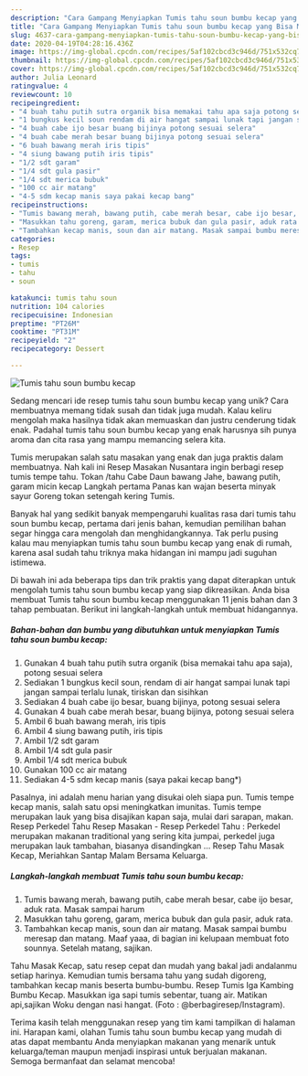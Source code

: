 ```yaml
---
description: "Cara Gampang Menyiapkan Tumis tahu soun bumbu kecap yang Bisa Manjain Lidah"
title: "Cara Gampang Menyiapkan Tumis tahu soun bumbu kecap yang Bisa Manjain Lidah"
slug: 4637-cara-gampang-menyiapkan-tumis-tahu-soun-bumbu-kecap-yang-bisa-manjain-lidah
date: 2020-04-19T04:28:16.436Z
image: https://img-global.cpcdn.com/recipes/5af102cbcd3c946d/751x532cq70/tumis-tahu-soun-bumbu-kecap-foto-resep-utama.jpg
thumbnail: https://img-global.cpcdn.com/recipes/5af102cbcd3c946d/751x532cq70/tumis-tahu-soun-bumbu-kecap-foto-resep-utama.jpg
cover: https://img-global.cpcdn.com/recipes/5af102cbcd3c946d/751x532cq70/tumis-tahu-soun-bumbu-kecap-foto-resep-utama.jpg
author: Julia Leonard
ratingvalue: 4
reviewcount: 10
recipeingredient:
- "4 buah tahu putih sutra organik bisa memakai tahu apa saja potong sesuai selera"
- "1 bungkus kecil soun rendam di air hangat sampai lunak tapi jangan sampai terlalu lunak tiriskan dan sisihkan"
- "4 buah cabe ijo besar buang bijinya potong sesuai selera"
- "4 buah cabe merah besar buang bijinya potong sesuai selera"
- "6 buah bawang merah iris tipis"
- "4 siung bawang putih iris tipis"
- "1/2 sdt garam"
- "1/4 sdt gula pasir"
- "1/4 sdt merica bubuk"
- "100 cc air matang"
- "4-5 sdm kecap manis saya pakai kecap bang"
recipeinstructions:
- "Tumis bawang merah, bawang putih, cabe merah besar, cabe ijo besar, aduk rata. Masak sampai harum"
- "Masukkan tahu goreng, garam, merica bubuk dan gula pasir, aduk rata."
- "Tambahkan kecap manis, soun dan air matang. Masak sampai bumbu meresap dan matang. Maaf yaaa, di bagian ini kelupaan membuat foto sounnya. Setelah matang, sajikan."
categories:
- Resep
tags:
- tumis
- tahu
- soun

katakunci: tumis tahu soun 
nutrition: 104 calories
recipecuisine: Indonesian
preptime: "PT26M"
cooktime: "PT31M"
recipeyield: "2"
recipecategory: Dessert

---
```



![Tumis tahu soun bumbu kecap](https://img-global.cpcdn.com/recipes/5af102cbcd3c946d/751x532cq70/tumis-tahu-soun-bumbu-kecap-foto-resep-utama.jpg)

Sedang mencari ide resep tumis tahu soun bumbu kecap yang unik? Cara membuatnya memang tidak susah dan tidak juga mudah. Kalau keliru mengolah maka hasilnya tidak akan memuaskan dan justru cenderung tidak enak. Padahal tumis tahu soun bumbu kecap yang enak harusnya sih punya aroma dan cita rasa yang mampu memancing selera kita.

Tumis merupakan salah satu masakan yang enak dan juga praktis dalam membuatnya. Nah kali ini Resep Masakan Nusantara ingin berbagi resep tumis tempe tahu. Tokan /tahu Cabe Daun bawang Jahe, bawang putih, garam micin kecap Langkah pertama Panas kan wajan beserta minyak sayur Goreng tokan setengah kering Tumis.

Banyak hal yang sedikit banyak mempengaruhi kualitas rasa dari tumis tahu soun bumbu kecap, pertama dari jenis bahan, kemudian pemilihan bahan segar hingga cara mengolah dan menghidangkannya. Tak perlu pusing kalau mau menyiapkan tumis tahu soun bumbu kecap yang enak di rumah, karena asal sudah tahu triknya maka hidangan ini mampu jadi suguhan istimewa.


Di bawah ini ada beberapa tips dan trik praktis yang dapat diterapkan untuk mengolah tumis tahu soun bumbu kecap yang siap dikreasikan. Anda bisa membuat Tumis tahu soun bumbu kecap menggunakan 11 jenis bahan dan 3 tahap pembuatan. Berikut ini langkah-langkah untuk membuat hidangannya.

<!--inarticleads1-->

##### Bahan-bahan dan bumbu yang dibutuhkan untuk menyiapkan Tumis tahu soun bumbu kecap:

1. Gunakan 4 buah tahu putih sutra organik (bisa memakai tahu apa saja), potong sesuai selera
1. Sediakan 1 bungkus kecil soun, rendam di air hangat sampai lunak tapi jangan sampai terlalu lunak, tiriskan dan sisihkan
1. Sediakan 4 buah cabe ijo besar, buang bijinya, potong sesuai selera
1. Gunakan 4 buah cabe merah besar, buang bijinya, potong sesuai selera
1. Ambil 6 buah bawang merah, iris tipis
1. Ambil 4 siung bawang putih, iris tipis
1. Ambil 1/2 sdt garam
1. Ambil 1/4 sdt gula pasir
1. Ambil 1/4 sdt merica bubuk
1. Gunakan 100 cc air matang
1. Sediakan 4-5 sdm kecap manis (saya pakai kecap bang*)


Pasalnya, ini adalah menu harian yang disukai oleh siapa pun. Tumis tempe kecap manis, salah satu opsi meningkatkan imunitas. Tumis tempe merupakan lauk yang bisa disajikan kapan saja, mulai dari sarapan, makan. Resep Perkedel Tahu Resep Masakan - Resep Perkedel Tahu : Perkedel merupakan makanan traditional yang sering kita jumpai, perkedel juga merupakan lauk tambahan, biasanya disandingkan … Resep Tahu Masak Kecap, Meriahkan Santap Malam Bersama Keluarga. 

<!--inarticleads2-->

##### Langkah-langkah membuat Tumis tahu soun bumbu kecap:

1. Tumis bawang merah, bawang putih, cabe merah besar, cabe ijo besar, aduk rata. Masak sampai harum
1. Masukkan tahu goreng, garam, merica bubuk dan gula pasir, aduk rata.
1. Tambahkan kecap manis, soun dan air matang. Masak sampai bumbu meresap dan matang. Maaf yaaa, di bagian ini kelupaan membuat foto sounnya. Setelah matang, sajikan.


Tahu Masak Kecap, satu resep cepat dan mudah yang bakal jadi andalanmu setiap harinya. Kemudian tumis bersama tahu yang sudah digoreng, tambahkan kecap manis beserta bumbu-bumbu. Resep Tumis Iga Kambing Bumbu Kecap. Masukkan iga sapi tumis sebentar, tuang air. Matikan api,sajikan Woku dengan nasi hangat. (Foto : @berbagiresep/Instagram). 

Terima kasih telah menggunakan resep yang tim kami tampilkan di halaman ini. Harapan kami, olahan Tumis tahu soun bumbu kecap yang mudah di atas dapat membantu Anda menyiapkan makanan yang menarik untuk keluarga/teman maupun menjadi inspirasi untuk berjualan makanan. Semoga bermanfaat dan selamat mencoba!
